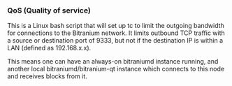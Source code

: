 ### QoS (Quality of service) ###

This is a Linux bash script that will set up tc to limit the outgoing bandwidth for connections to the Bitranium network. It limits outbound TCP traffic with a source or destination port of 9333, but not if the destination IP is within a LAN (defined as 192.168.x.x).

This means one can have an always-on bitraniumd instance running, and another local bitraniumd/bitranium-qt instance which connects to this node and receives blocks from it.
